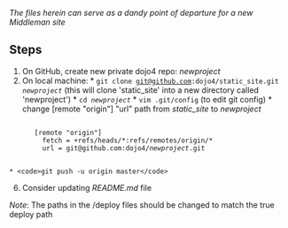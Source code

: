 _The files herein can serve as a dandy point of departure for a new Middleman site_

## Steps

  1. On GitHub, create new private dojo4 repo: _newproject_
  2. On local machine:
    * <code>git clone git@github.com:dojo4/static&#95;site.git _newproject_</pre></code> (this will clone 'static&#95;site' into a new directory called 'newproject')
    * <code>cd _newproject_</code>
    * <code>vim .git/config</code> (to edit git config)
    * change [remote "origin"] "url" path from <i>static&#95;site</i> to <i>newproject</i>
      <pre><code>
        [remote "origin"] 
          fetch = +refs/heads/&#42;:refs/remotes/origin/&#42;
          url = git@github.com:dojo4/<i>newproject</i>.git
      </code></pre>
    * <code>git push -u origin master</code>
  6. Consider updating _README.md_ file

_Note_: The paths in the /deploy files should be changed to match the true deploy path